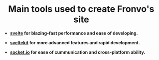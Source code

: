 <h1 align='center'>Main tools used to create Fronvo's site</h1>

- **[svelte](https://svelte.dev/) for blazing-fast performance and ease of developing.**

- **[sveltekit](https://kit.svelte.dev/) for more advanced features and rapid development.**

- **[socket.io](https://socket.io/) for ease of cummunication and cross-platform ability.**
